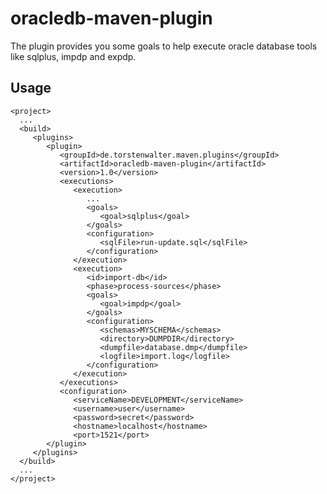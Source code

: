 oracledb-maven-plugin
=====================

The plugin provides you some goals to help execute oracle database tools like sqlplus, impdp and expdp.

Usage
-----

    <project>
      ...
      <build>
         <plugins>
            <plugin>
               <groupId>de.torstenwalter.maven.plugins</groupId>
               <artifactId>oracledb-maven-plugin</artifactId>
               <version>1.0</version>
               <executions>
                  <execution>
                     ...
                     <goals>
                        <goal>sqlplus</goal>
                     </goals>
                     <configuration>
                        <sqlFile>run-update.sql</sqlFile>
                     </configuration>
                  </execution>
                  <execution>
                     <id>import-db</id>
                     <phase>process-sources</phase>
                     <goals>
                        <goal>impdp</goal>
                     </goals>
                     <configuration>
                        <schemas>MYSCHEMA</schemas>
                        <directory>DUMPDIR</directory>
                        <dumpfile>database.dmp</dumpfile>
                        <logfile>import.log</logfile>
                     </configuration>
                  </execution>
               </executions>
               <configuration>
                  <serviceName>DEVELOPMENT</serviceName>
                  <username>user</username>
                  <password>secret</password>
                  <hostname>localhost</hostname>
                  <port>1521</port>
            </plugin>
         </plugins>
      </build>
      ...
    </project>

